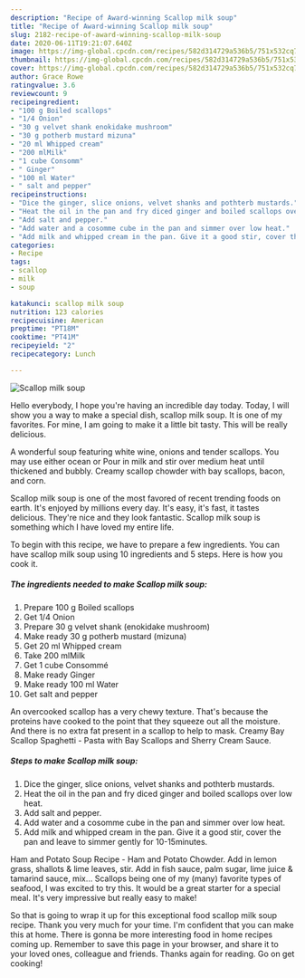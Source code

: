 ```yaml
---
description: "Recipe of Award-winning Scallop milk soup"
title: "Recipe of Award-winning Scallop milk soup"
slug: 2182-recipe-of-award-winning-scallop-milk-soup
date: 2020-06-11T19:21:07.640Z
image: https://img-global.cpcdn.com/recipes/582d314729a536b5/751x532cq70/scallop-milk-soup-recipe-main-photo.jpg
thumbnail: https://img-global.cpcdn.com/recipes/582d314729a536b5/751x532cq70/scallop-milk-soup-recipe-main-photo.jpg
cover: https://img-global.cpcdn.com/recipes/582d314729a536b5/751x532cq70/scallop-milk-soup-recipe-main-photo.jpg
author: Grace Rowe
ratingvalue: 3.6
reviewcount: 9
recipeingredient:
- "100 g Boiled scallops"
- "1/4 Onion"
- "30 g velvet shank enokidake mushroom"
- "30 g potherb mustard mizuna"
- "20 ml Whipped cream"
- "200 mlMilk"
- "1 cube Consomm"
- " Ginger"
- "100 ml Water"
- " salt and pepper"
recipeinstructions:
- "Dice the ginger, slice onions, velvet shanks and pothterb mustards."
- "Heat the oil in the pan and fry diced ginger and boiled scallops over low heat."
- "Add salt and pepper."
- "Add water and a cosomme cube in the pan and simmer over low heat."
- "Add milk and whipped cream in the pan. Give it a good stir, cover the pan and leave to simmer gently for 10-15minutes."
categories:
- Recipe
tags:
- scallop
- milk
- soup

katakunci: scallop milk soup 
nutrition: 123 calories
recipecuisine: American
preptime: "PT18M"
cooktime: "PT41M"
recipeyield: "2"
recipecategory: Lunch

---
```



![Scallop milk soup](https://img-global.cpcdn.com/recipes/582d314729a536b5/751x532cq70/scallop-milk-soup-recipe-main-photo.jpg)

Hello everybody, I hope you're having an incredible day today. Today, I will show you a way to make a special dish, scallop milk soup. It is one of my favorites. For mine, I am going to make it a little bit tasty. This will be really delicious.

A wonderful soup featuring white wine, onions and tender scallops. You may use either ocean or Pour in milk and stir over medium heat until thickened and bubbly. Creamy scallop chowder with bay scallops, bacon, and corn.

Scallop milk soup is one of the most favored of recent trending foods on earth. It's enjoyed by millions every day. It's easy, it's fast, it tastes delicious. They're nice and they look fantastic. Scallop milk soup is something which I have loved my entire life.


To begin with this recipe, we have to prepare a few ingredients. You can have scallop milk soup using 10 ingredients and 5 steps. Here is how you cook it.

<!--inarticleads1-->

##### The ingredients needed to make Scallop milk soup:

1. Prepare 100 g Boiled scallops
1. Get 1/4 Onion
1. Prepare 30 g velvet shank (enokidake mushroom)
1. Make ready 30 g potherb mustard (mizuna)
1. Get 20 ml Whipped cream
1. Take 200 mlMilk
1. Get 1 cube Consommé
1. Make ready  Ginger
1. Make ready 100 ml Water
1. Get  salt and pepper


An overcooked scallop has a very chewy texture. That&#39;s because the proteins have cooked to the point that they squeeze out all the moisture. And there is no extra fat present in a scallop to help to mask. Creamy Bay Scallop Spaghetti - Pasta with Bay Scallops and Sherry Cream Sauce. 

<!--inarticleads2-->

##### Steps to make Scallop milk soup:

1. Dice the ginger, slice onions, velvet shanks and pothterb mustards.
1. Heat the oil in the pan and fry diced ginger and boiled scallops over low heat.
1. Add salt and pepper.
1. Add water and a cosomme cube in the pan and simmer over low heat.
1. Add milk and whipped cream in the pan. Give it a good stir, cover the pan and leave to simmer gently for 10-15minutes.


Ham and Potato Soup Recipe - Ham and Potato Chowder. Add in lemon grass, shallots &amp; lime leaves, stir. Add in fish sauce, palm sugar, lime juice &amp; tamarind sauce, mix… Scallops being one of my (many) favorite types of seafood, I was excited to try this. It would be a great starter for a special meal. It&#39;s very impressive but really easy to make! 

So that is going to wrap it up for this exceptional food scallop milk soup recipe. Thank you very much for your time. I'm confident that you can make this at home. There is gonna be more interesting food in home recipes coming up. Remember to save this page in your browser, and share it to your loved ones, colleague and friends. Thanks again for reading. Go on get cooking!
